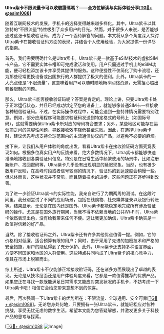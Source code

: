 **Ultra紫卡不限流量卡可以收驗證碼嗎？——全方位解读与实际体验分享[[TG💪+ @esim1088](https://t.me/s/esim1088)]**

随着互联网技术的发展，手机卡的选择变得越来越多样化。其中，Ultra紫卡以其独特的“不限流量”特性吸引了众多用户的目光。然而，对于很多人来说，是否能够通过这张卡接收验证码，成为了一个亟待解答的问题。本文将从多个角度深入探讨Ultra紫卡在接收验证码方面的表现，并结合个人使用经验，为大家提供一份详尽的指南。

首先，我们需要明确什么是Ultra紫卡。Ultra紫卡是一款基于eSIM技术的虚拟SIM卡产品，它不需要实体卡槽即可完成激活和使用。用户只需通过手机上的eSIM功能，便可轻松添加该卡并享受其提供的服务。这种便捷性不仅简化了购卡流程，还为那些经常更换设备或出国旅行的人群提供了极大的便利。此外，Ultra紫卡的一大亮点便是“不限流量”，这意味着用户可以随时随地畅享网络资源，无需担心超出套餐限制的问题。

那么，Ultra紫卡能否接收验证码呢？答案是肯定的。理论上讲，只要Ultra紫卡处于正常运行状态，并且已经成功绑定至您的设备上，就能够像普通SIM卡一样接收各种短信验证码。不过，在实际操作过程中，可能会遇到一些特殊情况需要特别注意。例如，部分应用程序可能要求验证码发送到特定格式的号码上（如国际号码），这就需要确保Ultra紫卡所对应的号码符合要求；另外，某些地区可能存在运营商之间的兼容性问题，导致接收效率降低甚至失败。因此，在选择Ultra紫卡时，建议优先考虑支持全球范围内的主流通信协议的产品，以避免不必要的麻烦。

接下来，让我们从用户体验的角度出发，看看Ultra紫卡在接收验证码方面究竟表现如何。根据多位真实用户的反馈来看，绝大多数情况下，Ultra紫卡都能够快速准确地接收到各类验证码信息。特别是在日常生活中频繁使用的场景中，比如注册新账户、找回密码等，Ultra紫卡几乎没有出现明显的延迟现象。当然，也有极少数用户反映，在高峰时段或者信号较弱的情况下，验证码的到达速度会稍慢一些。但总体而言，这种状况并不常见，而且随着技术的进步，这些问题正在逐步得到改善。

为了进一步验证Ultra紫卡的实际性能，我亲自进行了为期两周的测试。在这段时间里，我分别尝试了不同的应用场景，包括在线购物、社交媒体登录以及银行转账等。结果显示，无论是在国内还是国外，Ultra紫卡都能稳定地完成所有涉及验证码的操作。尤其是在国外旅行期间，当我不得不依赖当地的公共Wi-Fi时，Ultra紫卡依然表现出色，没有给我带来任何不便。这让我更加确信，Ultra紫卡确实是一款值得信赖的好产品。

当然，除了接收验证码之外，Ultra紫卡还有许多其他优点值得一提。例如，它的价格相对低廉，适合预算有限的用户；同时，由于采用了先进的加密技术和严格的安全措施，用户的隐私得到了充分保护。此外，Ultra紫卡还支持多种语言界面，方便不同国家和地区的人群使用。这些特点共同构成了Ultra紫卡的核心竞争力，使其在市场上脱颖而出。

综上所述，Ultra紫卡不仅能够正常接收验证码，还在诸多方面展现出了卓越的表现。无论是从技术层面还是用户体验角度来看，它都是一款值得推荐的优质产品。如果您正在寻找一款既能满足日常需求又能应对突发状况的手机卡，不妨考虑一下Ultra紫卡吧！相信它会给您带来意想不到的惊喜。

最后，再次强调一下Ultra紫卡的优势所在：不限流量、全球通用、安全可靠[[TG💪+ @esim1088](https://t.me/s/esim1088)]。无论您身处何地，只要拥有一张Ultra紫卡，就能轻松应对各种挑战，享受无忧无虑的数字生活。希望本文能为您答疑解惑，并激发更多关于科技产品的思考与探索。

[[TG💪+ @esim1088](https://t.me/s/esim1088) ![Image](https://i.postimg.cc/4NQfJmqS/Snipaste-2025-05-13-00-14-12.png)]